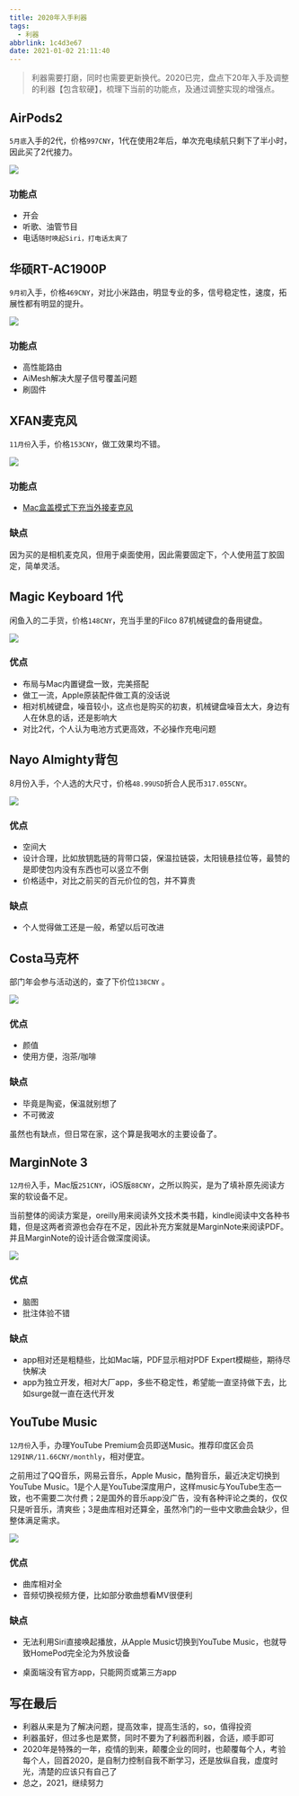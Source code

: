 ```yaml
---
title: 2020年入手利器
tags:
  - 利器
abbrlink: 1c4d3e67
date: 2021-01-02 21:11:40
---
```


> 利器需要打磨，同时也需要更新换代。2020已完，盘点下20年入手及调整的利器【包含软硬】，梳理下当前的功能点，及通过调整实现的增强点。



## AirPods2

`5月底`入手的2代，价格`997CNY`，1代在使用2年后，单次充电续航只剩下了半小时，因此买了2代接力。



![](https://static.1991421.cn/2020/2020-06-16-231552.jpeg)



### 功能点

- 开会
- 听歌、油管节目
- 电话`随时唤起Siri，打电话太爽了`

## 华硕RT-AC1900P

`9月初`入手，价格`469CNY`，对比小米路由，明显专业的多，信号稳定性，速度，拓展性都有明显的提升。



![](https://static.1991421.cn/2020/2020-09-13-214054.jpeg)

### 功能点

- 高性能路由
- AiMesh解决大屋子信号覆盖问题
- 刷固件



## XFAN麦克风

`11月份`入手，价格`153CNY`，做工效果均不错。



![](https://static.1991421.cn/2020/2020-11-14-124135.jpeg)

### 功能点

- [Mac盒盖模式下充当外接麦克风](https://1991421.cn/2020/11/14/2a2d658/)

### 缺点

因为买的是相机麦克风，但用于桌面使用，因此需要固定下，个人使用蓝丁胶固定，简单灵活。



## Magic Keyboard 1代

闲鱼入的二手货，价格`148CNY`，充当手里的Filco 87机械键盘的备用键盘。



![](https://static.1991421.cn/2021/2021-01-03-114201.jpeg)





### 优点

- 布局与Mac内置键盘一致，完美搭配
- 做工一流，Apple原装配件做工真的没话说
- 相对机械键盘，噪音较小，这点也是购买的初衷，机械键盘噪音太大，身边有人在休息的话，还是影响大
- 对比2代，个人认为电池方式更高效，不必操作充电问题



## Nayo Almighty背包

8月份入手，个人选的大尺寸，价格`48.99USD`折合人民币`317.055CNY`。



![](https://static.1991421.cn/2021/2021-01-11-224454.jpeg)



### 优点

- 空间大
- 设计合理，比如放钥匙链的背带口袋，保温拉链袋，太阳镜悬挂位等，最赞的是即使包内没有东西也可以竖立不倒
- 价格适中，对比之前买的百元价位的包，并不算贵

### 缺点

- 个人觉得做工还是一般，希望以后可改进



## Costa马克杯

部门年会参与活动送的，查了下价位`138CNY` 。

![](https://static.1991421.cn/2021/2021-06-16-094005.png)

### 优点

- 颜值
- 使用方便，泡茶/咖啡

### 缺点

- 毕竟是陶瓷，保温就别想了
- 不可微波

虽然也有缺点，但日常在家，这个算是我喝水的主要设备了。

## MarginNote 3

`12月份`入手，Mac版`251CNY`，iOS版`88CNY`，之所以购买，是为了填补原先阅读方案的软设备不足。



当前整体的阅读方案是，oreilly用来阅读外文技术类书籍，kindle阅读中文各种书籍，但是这两者资源也会存在不足，因此补充方案就是MarginNote来阅读PDF。并且MarginNote的设计适合做深度阅读。





![](https://static.1991421.cn/2021/2021-01-03-115129.jpeg)



### 优点

- 脑图
- 批注体验不错

### 缺点

- app相对还是粗糙些，比如Mac端，PDF显示相对PDF Expert模糊些，期待尽快解决
- app为独立开发，相对大厂app，多些不稳定性，希望能一直坚持做下去，比如surge就一直在迭代开发



## YouTube Music

`12月份`入手，办理YouTube Premium会员即送Music。推荐印度区会员`129INR/11.66CNY/monthly`，相对便宜。

之前用过了QQ音乐，网易云音乐，Apple Music，酷狗音乐，最近决定切换到YouTube Music。1是个人是YouTube深度用户，这样music与YouTube生态一致，也不需要二次付费；2是国外的音乐app没广告，没有各种评论之类的，仅仅只是听音乐，清爽些；3是曲库相对还算全，虽然冷门的一些中文歌曲会缺少，但整体满足需求。



![](https://static.1991421.cn/2021/2021-01-03-115421.jpeg)





### 优点

- 曲库相对全
- 音频切换视频方便，比如部分歌曲想看MV很便利

### 缺点

- 无法利用Siri直接唤起播放，从Apple Music切换到YouTube Music，也就导致HomePod完全沦为外放设备

- 桌面端没有官方app，只能网页或第三方app

  

## 写在最后

- 利器从来是为了解决问题，提高效率，提高生活的，so，值得投资
- 利器虽好，但过多也是累赘，同时不要为了利器而利器，合适，顺手即可
- 2020年是特殊的一年，疫情的到来，颠覆企业的同时，也颠覆每个人，考验每个人，回首2020，是自制力控制自我不断学习，还是放纵自我，虚度时光，清楚的应该只有自己了
- 总之，2021，继续努力

